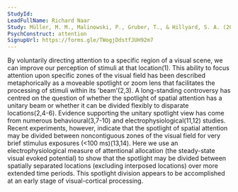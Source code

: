 ```yaml
---
StudyId: 
LeadFullName: Richard Naar
Study: Müller, M. M., Malinowski, P., Gruber, T., & Hillyard, S. A. (2003). Sustained division of the attentional spotlight. Nature, 424(6946), 309–312. https://doi.org/10.1038/nature01812
PsychConstruct: attention
SignupUrl: https://forms.gle/TWogjDdstfJUH92m7
---
```


By voluntarily directing attention to a specific region of a visual scene, we can improve our perception of stimuli at that location(1). This ability to focus attention upon specific zones of the visual field has been described metaphorically as a moveable spotlight or zoom lens that facilitates the processing of stimuli within its 'beam'(2,3). A long-standing controversy has centred on the question of whether the spotlight of spatial attention has a unitary beam or whether it can be divided flexibly to disparate locations(2,4-6). Evidence supporting the unitary spotlight view has come from numerous behavioural(3,7-10) and electrophysiological(11,12) studies. Recent experiments, however, indicate that the spotlight of spatial attention may be divided between noncontiguous zones of the visual field for very brief stimulus exposures (<100 ms)(13,14). Here we use an electrophysiological measure of attentional allocation (the steady-state visual evoked potential) to show that the spotlight may be divided between spatially separated locations (excluding interposed locations) over more extended time periods. This spotlight division appears to be accomplished at an early stage of visual-cortical processing.